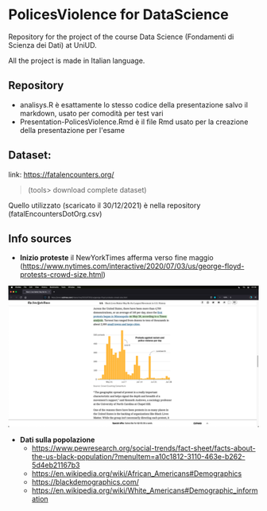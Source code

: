 # PolicesViolence for DataScience
Repository for the project of the course Data Science (Fondamenti di Scienza dei Dati) at UniUD.

All the project is made in Italian language.

## Repository
* analisys.R è esattamente lo stesso codice della presentazione salvo il markdown, usato per comodità per test vari
* Presentation-PolicesViolence.Rmd è il file Rmd usato per la creazione della presentazione per l'esame

## Dataset: 
 link: https://fatalencounters.org/
 >(tools> download complete dataset)

 Quello utilizzato (scaricato il 30/12/2021) è nella repository (fatalEncountersDotOrg.csv)

## Info sources

* **Inizio proteste** il NewYorkTimes afferma verso fine maggio (https://www.nytimes.com/interactive/2020/07/03/us/george-floyd-protests-crowd-size.html)

![inizioProtesteNYTimes](./nyTimes_startProtest2020.png)

* **Dati sulla popolazione**
	- https://www.pewresearch.org/social-trends/fact-sheet/facts-about-the-us-black-population/?menuItem=a10c1812-3110-463e-b262-5d4eb21167b3
	- https://en.wikipedia.org/wiki/African_Americans#Demographics
	- https://blackdemographics.com/
	- https://en.wikipedia.org/wiki/White_Americans#Demographic_information

